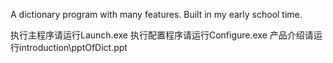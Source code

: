 A dictionary program with many features. Built in my early school time.

执行主程序请运行Launch.exe
执行配置程序请运行Configure.exe
产品介绍请运行introduction\pptOfDict.ppt
